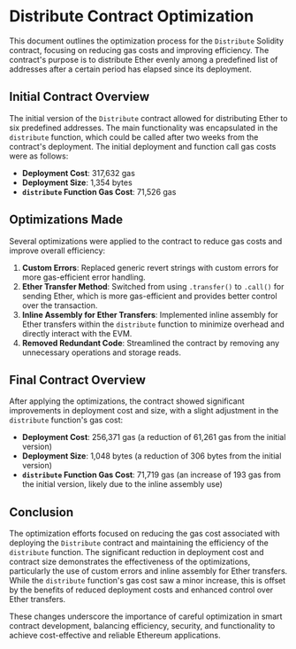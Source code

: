 # Distribute Contract Optimization

This document outlines the optimization process for the `Distribute` Solidity contract, focusing on reducing gas costs and improving efficiency. The contract's purpose is to distribute Ether evenly among a predefined list of addresses after a certain period has elapsed since its deployment.

## Initial Contract Overview

The initial version of the `Distribute` contract allowed for distributing Ether to six predefined addresses. The main functionality was encapsulated in the `distribute` function, which could be called after two weeks from the contract's deployment. The initial deployment and function call gas costs were as follows:

- **Deployment Cost**: 317,632 gas
- **Deployment Size**: 1,354 bytes
- **`distribute` Function Gas Cost**: 71,526 gas

## Optimizations Made

Several optimizations were applied to the contract to reduce gas costs and improve overall efficiency:

1. **Custom Errors**: Replaced generic revert strings with custom errors for more gas-efficient error handling.
2. **Ether Transfer Method**: Switched from using `.transfer()` to `.call()` for sending Ether, which is more gas-efficient and provides better control over the transaction.
3. **Inline Assembly for Ether Transfers**: Implemented inline assembly for Ether transfers within the `distribute` function to minimize overhead and directly interact with the EVM.
4. **Removed Redundant Code**: Streamlined the contract by removing any unnecessary operations and storage reads.

## Final Contract Overview

After applying the optimizations, the contract showed significant improvements in deployment cost and size, with a slight adjustment in the `distribute` function's gas cost:

- **Deployment Cost**: 256,371 gas (a reduction of 61,261 gas from the initial version)
- **Deployment Size**: 1,048 bytes (a reduction of 306 bytes from the initial version)
- **`distribute` Function Gas Cost**: 71,719 gas (an increase of 193 gas from the initial version, likely due to the inline assembly use)

## Conclusion

The optimization efforts focused on reducing the gas cost associated with deploying the `Distribute` contract and maintaining the efficiency of the `distribute` function. The significant reduction in deployment cost and contract size demonstrates the effectiveness of the optimizations, particularly the use of custom errors and inline assembly for Ether transfers. While the `distribute` function's gas cost saw a minor increase, this is offset by the benefits of reduced deployment costs and enhanced control over Ether transfers.

These changes underscore the importance of careful optimization in smart contract development, balancing efficiency, security, and functionality to achieve cost-effective and reliable Ethereum applications.
